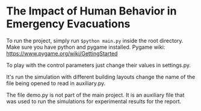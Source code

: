 # The Impact of Human Behavior in Emergency Evacuations

To run the project, simply run ```$python main.py``` inside the root directory.
Make sure you have python and pygame installed.
Pygame wiki: https://www.pygame.org/wiki/GettingStarted

To play with the control parameters just change their values in settings.py.

It's run the simulation with different building layouts change the name of the file being opened to read in auxiliary.py.

The file demo.py is not part of the main project. It is an auxiliary file that was used to run the simulations for experimental results for the report.
